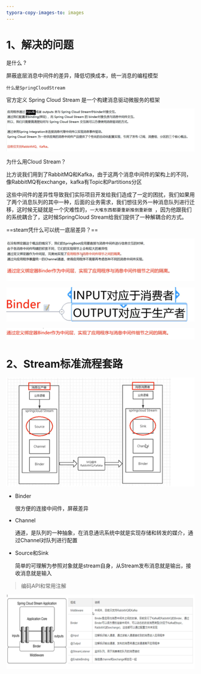 ```yaml
---
typora-copy-images-to: images
---
```


# 1、解决的问题

是什么 ? 

屏蔽底层消息中间件的差异，降低切换成本，统一消息的编程模型

`什么是SpringCloudStream`

官方定义 Spring Cloud Stream 是一个构建消息驱动微服务的框架

![1588307041923](images/1588307041923.png)

为什么用Cloud Stream？

比方说我们用到了RabbitMQ和Kafka，由于这两个消息中间件的架构上的不同，像RabbitMQ有exchange，kafka有Topic和Partitions分区

这些中间件的差异性导致我们实际项目开发给我们造成了一定的困扰，我们如果用了两个消息队列的其中一种，后面的业务需求，我们想往另外一种消息队列进行迁移，这时候无疑就是一个灾难性的，`一大堆东西都要重新推倒重新做 `，因为他跟我们的系统耦合了，这时候SpringCloud Stream给我们提供了一种解耦合的方式。

==steam凭什么可以统一底层差异？==

![1588308118812](images/1588308118812.png)

![1588308157543](images/1588308157543.png)

![1588308194192](images/1588308194192.png)

# 2、Stream标准流程套路

![1588308328038](images/1588308328038.png)

- Binder

  很方便的连接中间件，屏蔽差异

- Channel

  通道，是队列的一种抽象，在消息通讯系统中就是实现存储和转发的媒介，通过Channel对队列进行配置

- Source和Sink

  简单的可理解为参照对象就是stream自身，从Stream发布消息就是输出，接收消息就是输入



> 编码API和常用注解

![1588308461986](images/1588308461986.png)

